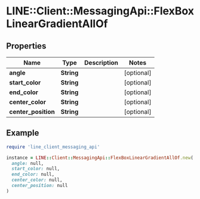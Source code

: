 # LINE::Client::MessagingApi::FlexBoxLinearGradientAllOf

## Properties

| Name | Type | Description | Notes |
| ---- | ---- | ----------- | ----- |
| **angle** | **String** |  | [optional] |
| **start_color** | **String** |  | [optional] |
| **end_color** | **String** |  | [optional] |
| **center_color** | **String** |  | [optional] |
| **center_position** | **String** |  | [optional] |

## Example

```ruby
require 'line_client_messaging_api'

instance = LINE::Client::MessagingApi::FlexBoxLinearGradientAllOf.new(
  angle: null,
  start_color: null,
  end_color: null,
  center_color: null,
  center_position: null
)
```

